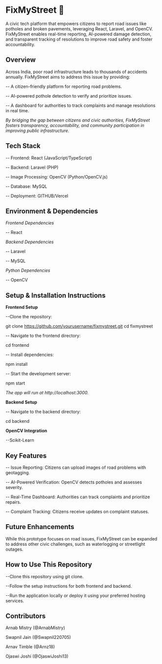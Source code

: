 # **FixMyStreet** 🚧

A civic tech platform that empowers citizens to report road issues like potholes and broken pavements, leveraging React, Laravel, and OpenCV. FixMyStreet enables real-time reporting, AI-powered damage detection, and transparent  tracking of resolutions to improve road safety and foster accountability.

## **Overview**

Across India, poor road infrastructure leads to thousands of accidents annually. FixMyStreet aims to address this issue by providing:

-- A citizen-friendly platform for reporting road problems.

-- AI-powered pothole detection to verify and prioritize issues.

-- A dashboard for authorities to track complaints and manage resolutions in real time.

*By bridging the gap between citizens and civic authorities, FixMyStreet fosters transparency, accountability, and community participation in improving public infrastructure.*

## **Tech Stack**

-- Frontend: React (JavaScript/TypeScript)

-- Backend: Laravel (PHP)

-- Image Processing: OpenCV (Python/OpenCV.js)

-- Database: MySQL

-- Deployment: GITHUB/Vercel

## **Environment & Dependencies**

*Frontend Dependencies*

-- React

*Backend Dependencies*

-- Laravel

-- MySQL

*Python Dependencies*

-- OpenCV

## **Setup & Installation Instructions**

**Frontend Setup**

--Clone the repository:

git clone https://github.com/yourusername/fixmystreet.git
cd fixmystreet

-- Navigate to the frontend directory:

cd frontend

-- Install dependencies:

npm install

-- Start the development server:

npm start

*The app will run at http://localhost:3000.*

**Backend Setup**

-- Navigate to the backend directory:

cd backend

**OpenCV Integration**

--Scikit-Learn

## **Key Features**

-- Issue Reporting: Citizens can upload images of road problems with geotagging.

-- AI-Powered Verification: OpenCV detects potholes and assesses severity.

-- Real-Time Dashboard: Authorities can track complaints and prioritize repairs.

-- Complaint Tracking: Citizens receive updates on complaint statuses.

## **Future Enhancements**

While this prototype focuses on road issues, FixMyStreet can be expanded to address other civic challenges, such as waterlogging or streetlight outages.

## **How to Use This Repository**

--Clone this repository using git clone.

--Follow the setup instructions for both frontend and backend.

--Run the application locally or deploy it using your preferred hosting services.

## **Contributors**

Arnab Mistry (@ArnabMistry)

Swapnil Jain (@Swapnil220705)

Arnav Timble (@Arnz18)

Ojaswi Joshi (@OjaswiJoshi13)
